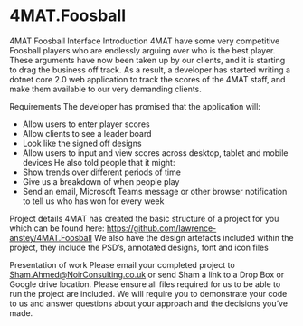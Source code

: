 # 4MAT.Foosball
4MAT Foosball Interface
Introduction
4MAT have some very competitive Foosball players who are endlessly arguing over who is the best player. These arguments have now been taken up by our clients, and it is starting to drag the business off track. As a result, a developer has started writing a dotnet core 2.0 web application to track the scores of the 4MAT staff, and make them available to our very demanding clients.

Requirements
The developer has promised that the application will:
* Allow users to enter player scores 
* Allow clients to see a leader board
* Look like the signed off designs
* Allow users to input and view scores across desktop, tablet and mobile devices
He also told people that it might:
* Show trends over different periods of time
* Give us a breakdown of when people play
* Send an email, Microsoft Teams message or other browser notification to tell us who has won for every week

Project details
4MAT has created the basic structure of a project for you which can be found here: https://github.com/lawrence-anstey/4MAT.Foosball
We also have the design artefacts included within the project, they include the PSD’s, annotated designs, font and icon files

Presentation of work
Please email your completed project to Sham.Ahmed@NoirConsulting.co.uk or send Sham a link to a Drop Box or Google drive location. Please ensure all files required for us to be able to run the project are included.
We will require you to demonstrate your code to us and answer questions about your approach and the decisions you’ve made. 
